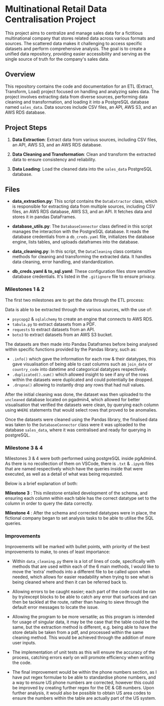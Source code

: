 # Multinational Retail Data Centralisation Project

This project aims to centralize and manage sales data for a fictitious multinational company that stores related data across various formats and sources. The scattered data makes it challenging to access specific datasets and perform comprehensive analysis. The goal is to create a unified data repository, providing easier accessibility and serving as the single source of truth for the company's sales data.

## Overview

This repository contains the code and documentation for an ETL (Extract, Transform, Load) project focused on handling and analyzing sales data. The project involves extracting data from diverse sources, performing data cleaning and transformation, and loading it into a PostgreSQL database named `sales_data`. Data sources include CSV files, an API, AWS S3, and an AWS RDS database.

## Project Steps

1. **Data Extraction**: Extract data from various sources, including CSV files, an API, AWS S3, and an AWS RDS database.

2. **Data Cleaning and Transformation**: Clean and transform the extracted data to ensure consistency and reliability.

3. **Data Loading**: Load the cleaned data into the `sales_data` PostgreSQL database.

## Files

- **data_extraction.py**: This script contains the `DataExtractor` class, which is responsible for extracting data from multiple sources, including CSV files, an AWS RDS database, AWS S3, and an API. It fetches data and stores it in pandas DataFrames.

- **database_utils.py**: The `DatabaseConnector` class defined in this script manages the interaction with the PostgreSQL database. It reads the database credentials from a `db_creds.yaml` file, initializes the database engine, lists tables, and uploads dataframes into the database.

- **data_cleaning.py**: In this script, the `DataCleaning` class contains methods for cleaning and transforming the extracted data. It handles data cleaning, error handling, and standardization.

- **db_creds.yaml & to_sql.yaml**: These configuration files store sensitive database credentials. It's listed in the `.gitignore` file to ensure privacy.

### Milestones 1 & 2

The first two milestones are to get the data through the ETL process:

Data is able to be extracted through the various sources, with the use of:

- `psycopg2` & `sqlalchemy` to create an engine that connects to AWS RDS.
- `tabula.py` to extract datasets from a PDF.
- `requests` to extract datasets from an API.
- `boto3` to extract datasets from an AWS S3 bucket.

The datasets are then made into Pandas Dataframes before being analysed within specific functions provided by the Pandas library, such as:

- `.info()` which gave the information for each row & their datatypes, this gave visualisation of being able to cast columns such as `join_date` or `country_code` into datetime and categorical datatypes respectively.
- `.duplicated().sum()` which allowed insight to see if any of the rows within the datasets were duplicated and could potentially be dropped.
- `.dropna()` allowing to instantly drop any rows that had null values.

After the initial cleaning was done, the dataset was then uploaded to the `uncleaned` database located on pgadmin4, which allowed for better visualisation that verified the datasets were clean, by querying each column using `WHERE` statements that would select rows that proved to be anomalies.

Once the datasets were cleaned using the Pandas library, the finalised data was taken to the `DatabaseConnector` class were it was uploaded to the database `sales_data`, where it was centralised and ready for querying in postgreSQL.

### Milestone 3 & 4

Milestones 3 & 4 were both performed using postgreSQL inside pgAdmin4. As there is no recollection of them on VSCode, there is `.txt` & `.ipynb` files that are named respectively which have the queries inside that were executed, as well as a detail of what was being requested.

Below is a brief explanation of both:

**Milestone 3** : This milestone entailed development of the schema, and ensuring each column within each table has the correct datatype set to the column in order to query the data correctly.

**Milestone 4** : After the schema and corrected datatypes were in place, the fictional company began to set analysis tasks to be able to utilise the SQL queries.

### Improvements

Improvements will be marked with bullet points, with priority of the best improvements to make, to ones of least importance:

- Within `data_cleaning.py` there is a lot of lines of code, specifically with methods that are used within each of the 6 main methods, I would like to move the 'extra' methods into a different file to be called upon when needed, which allows for easier readability when trying to see what is being cleaned where and then it can be referred back to.

- Allowing errors to be caught easier; each part of the code could be ran by try/except blocks to be able to catch any error that surfaces and can then be tackled at the route, rather than having to sieve through the default error messages to locate the issue.

- Allowing the program to be more versatile; as this program is intended for usage of singular data, it may be the case that the table could be the same, but the extraction method is different, e.g. being able to have the store details be taken from a pdf, and processed within the same cleaning method. This would be achieved through the addition of more user inputs.

- The implementation of unit tests as this will ensure the accuracy of the process, catching errors early on will promote efficiency when writing the code.

- The final improvement would be within the phone numbers section, as I have put regex formulae to be able to standardise phone numbers, and a way to ensure US phone numbers are corrected, however this could be improved by creating further regex for the DE & GB numbers. Upon further analysis, it would also be possible to obtain US area codes to ensure the numbers within the table are actually part of the US system.